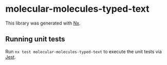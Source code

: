 # molecular-molecules-typed-text

This library was generated with [Nx](https://nx.dev).

## Running unit tests

Run `nx test molecular-molecules-typed-text` to execute the unit tests via [Jest](https://jestjs.io).
